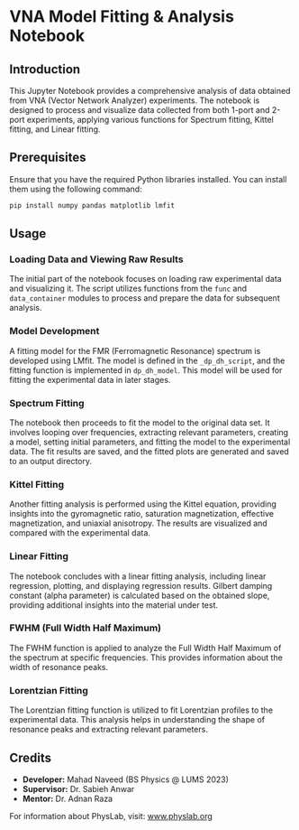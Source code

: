 # VNA Model Fitting & Analysis Notebook

## Introduction

This Jupyter Notebook provides a comprehensive analysis of data obtained from VNA (Vector Network Analyzer) experiments. The notebook is designed to process and visualize data collected from both 1-port and 2-port experiments, applying various functions for Spectrum fitting, Kittel fitting, and Linear fitting.

## Prerequisites

Ensure that you have the required Python libraries installed. You can install them using the following command:

```bash
pip install numpy pandas matplotlib lmfit
```

## Usage

### Loading Data and Viewing Raw Results

The initial part of the notebook focuses on loading raw experimental data and visualizing it. The script utilizes functions from the `func` and `data_container` modules to process and prepare the data for subsequent analysis.

### Model Development

A fitting model for the FMR (Ferromagnetic Resonance) spectrum is developed using LMfit. The model is defined in the `_dp_dh_script`, and the fitting function is implemented in `dp_dh_model`. This model will be used for fitting the experimental data in later stages.

### Spectrum Fitting

The notebook then proceeds to fit the model to the original data set. It involves looping over frequencies, extracting relevant parameters, creating a model, setting initial parameters, and fitting the model to the experimental data. The fit results are saved, and the fitted plots are generated and saved to an output directory.

### Kittel Fitting

Another fitting analysis is performed using the Kittel equation, providing insights into the gyromagnetic ratio, saturation magnetization, effective magnetization, and uniaxial anisotropy. The results are visualized and compared with the experimental data.

### Linear Fitting

The notebook concludes with a linear fitting analysis, including linear regression, plotting, and displaying regression results. Gilbert damping constant (alpha parameter) is calculated based on the obtained slope, providing additional insights into the material under test.

### FWHM (Full Width Half Maximum)

The FWHM function is applied to analyze the Full Width Half Maximum of the spectrum at specific frequencies. This provides information about the width of resonance peaks.

### Lorentzian Fitting

The Lorentzian fitting function is utilized to fit Lorentzian profiles to the experimental data. This analysis helps in understanding the shape of resonance peaks and extracting relevant parameters.

## Credits

- **Developer:** Mahad Naveed (BS Physics @ LUMS 2023)
- **Supervisor:** Dr. Sabieh Anwar
- **Mentor:** Dr. Adnan Raza

For information about PhysLab, visit: www.physlab.org
